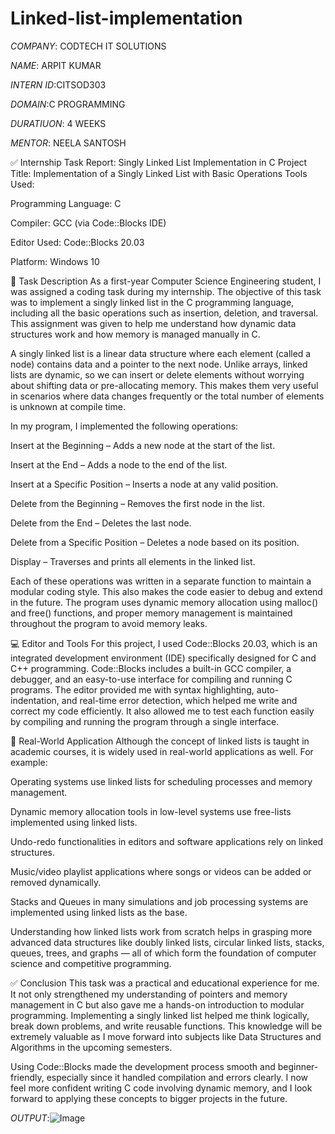 # Linked-list-implementation

*COMPANY*: CODTECH IT SOLUTIONS

*NAME*: ARPIT KUMAR

*INTERN ID*:CITSOD303

*DOMAIN*:C PROGRAMMING

*DURATIUON*: 4 WEEKS

*MENTOR*: NEELA SANTOSH 

✅ Internship Task Report: Singly Linked List Implementation in C
Project Title: Implementation of a Singly Linked List with Basic Operations
Tools Used:

Programming Language: C

Compiler: GCC (via Code::Blocks IDE)

Editor Used: Code::Blocks 20.03

Platform: Windows 10

📝 Task Description
As a first-year Computer Science Engineering student, I was assigned a coding task during my internship. The objective of this task was to implement a singly linked list in the C programming language, including all the basic operations such as insertion, deletion, and traversal. This assignment was given to help me understand how dynamic data structures work and how memory is managed manually in C.

A singly linked list is a linear data structure where each element (called a node) contains data and a pointer to the next node. Unlike arrays, linked lists are dynamic, so we can insert or delete elements without worrying about shifting data or pre-allocating memory. This makes them very useful in scenarios where data changes frequently or the total number of elements is unknown at compile time.

In my program, I implemented the following operations:

Insert at the Beginning – Adds a new node at the start of the list.

Insert at the End – Adds a node to the end of the list.

Insert at a Specific Position – Inserts a node at any valid position.

Delete from the Beginning – Removes the first node in the list.

Delete from the End – Deletes the last node.

Delete from a Specific Position – Deletes a node based on its position.

Display – Traverses and prints all elements in the linked list.

Each of these operations was written in a separate function to maintain a modular coding style. This also makes the code easier to debug and extend in the future. The program uses dynamic memory allocation using malloc() and free() functions, and proper memory management is maintained throughout the program to avoid memory leaks.

💻 Editor and Tools
For this project, I used Code::Blocks 20.03, which is an integrated development environment (IDE) specifically designed for C and C++ programming. Code::Blocks includes a built-in GCC compiler, a debugger, and an easy-to-use interface for compiling and running C programs. The editor provided me with syntax highlighting, auto-indentation, and real-time error detection, which helped me write and correct my code efficiently. It also allowed me to test each function easily by compiling and running the program through a single interface.

📌 Real-World Application
Although the concept of linked lists is taught in academic courses, it is widely used in real-world applications as well. For example:

Operating systems use linked lists for scheduling processes and memory management.

Dynamic memory allocation tools in low-level systems use free-lists implemented using linked lists.

Undo-redo functionalities in editors and software applications rely on linked structures.

Music/video playlist applications where songs or videos can be added or removed dynamically.

Stacks and Queues in many simulations and job processing systems are implemented using linked lists as the base.

Understanding how linked lists work from scratch helps in grasping more advanced data structures like doubly linked lists, circular linked lists, stacks, queues, trees, and graphs — all of which form the foundation of computer science and competitive programming.

✅ Conclusion
This task was a practical and educational experience for me. It not only strengthened my understanding of pointers and memory management in C but also gave me a hands-on introduction to modular programming. Implementing a singly linked list helped me think logically, break down problems, and write reusable functions. This knowledge will be extremely valuable as I move forward into subjects like Data Structures and Algorithms in the upcoming semesters.

Using Code::Blocks made the development process smooth and beginner-friendly, especially since it handled compilation and errors clearly. I now feel more confident writing C code involving dynamic memory, and I look forward to applying these concepts to bigger projects in the future.


*OUTPUT*:![Image](https://github.com/user-attachments/assets/00d914cc-4bf3-4506-9c54-999a402032ec)

